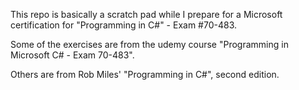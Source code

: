 This repo is basically a scratch pad while I prepare for a Microsoft certification for "Programming in C#" - Exam #70-483.

Some of the exercises are from the udemy course "Programming in Microsoft C# - Exam 70-483".  

Others are from Rob Miles' "Programming in C#", second edition.
